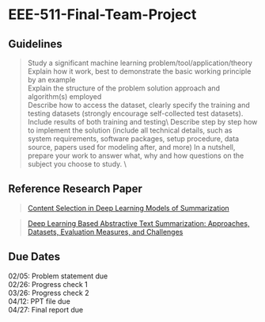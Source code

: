# EEE-511-Final-Team-Project

## Guidelines 

>Study a significant machine learning problem/tool/application/theory \
>Explain how it work, best to demonstrate the basic working principle by an example\
>Explain the structure of the problem solution approach and algorithm(s) employed\
>Describe how to access the dataset, clearly specify the training and testing datasets (strongly encourage self-collected test datasets). Include results of both training and testing\ 
>Describe step by step how to implement the solution (include all technical details, such as system requirements, software packages, setup procedure, data source, papers used for modeling after, and more) In a nutshell, prepare your work to answer what, why and how questions on the subject you choose to study. \

## Reference Research Paper 

> [Content Selection in Deep Learning Models of Summarization](https://arxiv.org/pdf/1810.12343v2.pdf)

> [Deep Learning Based Abstractive Text Summarization: Approaches, Datasets, Evaluation Measures, and Challenges](https://www.researchgate.net/publication/343836695_Deep_Learning_Based_Abstractive_Text_Summarization_Approaches_Datasets_Evaluation_Measures_and_Challenges)


## Due Dates

02/05: Problem statement due\
02/26: Progress check 1\
03/26: Progress check 2\
04/12: PPT file due\
04/27: Final report due
